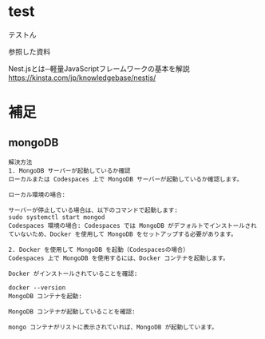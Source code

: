 # test
テストん

参照した資料  

Nest.jsとは─軽量JavaScriptフレームワークの基本を解説 https://kinsta.com/jp/knowledgebase/nestjs/

# 補足
## mongoDB
```
解決方法
1. MongoDB サーバーが起動しているか確認
ローカルまたは Codespaces 上で MongoDB サーバーが起動しているか確認します。

ローカル環境の場合:

サーバーが停止している場合は、以下のコマンドで起動します:
sudo systemctl start mongod
Codespaces 環境の場合: Codespaces では MongoDB がデフォルトでインストールされていないため、Docker を使用して MongoDB をセットアップする必要があります。

2. Docker を使用して MongoDB を起動（Codespacesの場合）
Codespaces 上で MongoDB を使用するには、Docker コンテナを起動します。

Docker がインストールされていることを確認:

docker --version
MongoDB コンテナを起動:

MongoDB コンテナが起動していることを確認:

mongo コンテナがリストに表示されていれば、MongoDB が起動しています。
```
